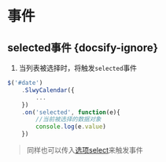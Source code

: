 # 事件

## selected事件 {docsify-ignore}

1. 当列表被选择时，将触发`selected`事件

```js
$('#date')
    .SlwyCalendar({
        ...
    })
    .on('selected', function(e){
        //当前被选择的数据对象
        console.log(e.value)
    })
```

> 同样也可以传入[选项select](/options?id=select-回调函数)来触发事件
